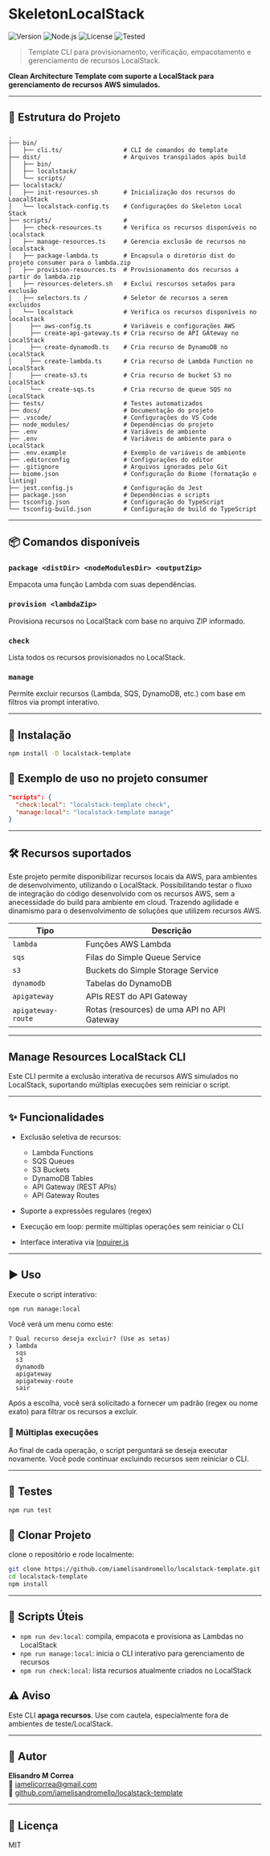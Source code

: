# SkeletonLocalStack

![Version](https://img.shields.io/badge/version-0.5.2-blue)
![Node.js](https://img.shields.io/badge/node-%3E%3D18.0.0-green)
![License](https://img.shields.io/badge/license-MIT-blue)
![Tested](https://img.shields.io/badge/tests-passing-brightgreen)

> Template CLI para provisionamento, verificação, empacotamento e gerenciamento de recursos LocalStack.

**Clean Architecture Template com suporte a LocalStack para gerenciamento de recursos AWS simulados.**

---

## 📁 Estrutura do Projeto
```
.
├── bin/
│   ├── cli.ts/                 # CLI de comandos do template
├── dist/                       # Arquivos transpilados após build
│   ├── bin/                    
│   ├── localstack/             
│   └── scripts/                
├── localstack/                 
│   ├── init-resources.sh       # Inicialização dos recursos do LoacalStack
│   └── localstack-config.ts    # Configurações do Skeleton Local Stack
├── scripts/                    # 
│   ├── check-resources.ts      # Verifica os recursos disponíveis no localstack
│   ├── manage-resources.ts     # Gerencia exclusão de recursos no localstack
│   ├── package-lambda.ts       # Encapsula o diretório dist do projeto consumer para o lambda.zip
│   ├── provision-resources.ts  # Provisionamento dos recursos a partir do lambda.zip
│   ├── resources-deleters.sh   # Exclui rescursos setados para exclusão
│   ├── selectors.ts /          # Seletor de recursos a serem excluidos
│   └── localstack              # Verifica os recursos disponíveis no localstack
│     ├── aws-config.ts         # Variáveis e configurações AWS
│     ├── create-api-gateway.ts # Cria recurso de API GAteway no LocalStack
│     ├── create-dynamodb.ts    # Cria recurso de DynamoDB no LocalStack
│     ├── create-lambda.ts      # Cria recurso de Lambda Function no LocalStack
│     ├── create-s3.ts          # Cria recurso de bucket S3 no LocalStack
│     └──  create-sqs.ts        # Cria recurso de queue SQS no LocalStack
├── tests/                      # Testes automatizados
├── docs/                       # Documentação do projeto
├── .vscode/                    # Configurações do VS Code
├── node_modules/               # Dependências do projeto
├── .env                        # Variáveis de ambiente
├── .env                        # Variáveis de ambiente para o LocalStack
├── .env.example                # Exemplo de variáveis de ambiente
├── .editorconfig               # Configurações do editor
├── .gitignore                  # Arquivos ignorados pelo Git
├── biome.json                  # Configuração do Biome (formatação e linting)
├── jest.config.js              # Configuração do Jest
├── package.json                # Dependências e scripts
├── tsconfig.json               # Configuração do TypeScript
└── tsconfig-build.json         # Configuração de build do TypeScript
```

---

## 📦 Comandos disponíveis

### `package <distDir> <nodeModulesDir> <outputZip>`
Empacota uma função Lambda com suas dependências.

### `provision <lambdaZip>`
Provisiona recursos no LocalStack com base no arquivo ZIP informado.

### `check`
Lista todos os recursos provisionados no LocalStack.

### `manage`
Permite excluir recursos (Lambda, SQS, DynamoDB, etc.) com base em filtros via prompt interativo.

---

## 🚀 Instalação

```bash
npm install -D localstack-template
````

## 🔁 Exemplo de uso no projeto consumer
```json
"scripts": {
  "check:local": "localstack-template check",
  "manage:local": "localstack-template manage"
}
````

---

## 🛠️ Recursos suportados

Este projeto permite disponibilizar recursos locais da AWS, para ambientes de desenvolvimento, utilizando o LocalStack. Possibilitando testar o fluxo de integração do código desenvolvido com os recursos AWS, sem a anecessidade do build para ambiente em cloud. Trazendo agilidade e dinamismo para o desenvolvimento de soluções que utilizem recursos AWS.

| Tipo              | Descrição                                     |
|-------------------|-----------------------------------------------|
| `lambda`          | Funções AWS Lambda                            |
| `sqs`             | Filas do Simple Queue Service                 |
| `s3`              | Buckets do Simple Storage Service             |
| `dynamodb`        | Tabelas do DynamoDB                           |
| `apigateway`      | APIs REST do API Gateway                      |
| `apigateway-route`| Rotas (resources) de uma API no API Gateway   |

---

## Manage Resources LocalStack CLI



Este CLI permite a exclusão interativa de recursos AWS simulados no LocalStack, suportando múltiplas execuções sem reiniciar o script.

---

## ✨ Funcionalidades

- Exclusão seletiva de recursos:
  - Lambda Functions
  - SQS Queues
  - S3 Buckets
  - DynamoDB Tables
  - API Gateway (REST APIs)
  - API Gateway Routes

- Suporte a expressões regulares (regex)
- Execução em loop: permite múltiplas operações sem reiniciar o CLI
- Interface interativa via [Inquirer.js](https://www.npmjs.com/package/inquirer)

---

## ▶️ Uso

Execute o script interativo:

```bash
npm run manage:local
```

Você verá um menu como este:

```text
? Qual recurso deseja excluir? (Use as setas)
❯ lambda
  sqs
  s3
  dynamodb
  apigateway
  apigateway-route
  sair
```

Após a escolha, você será solicitado a fornecer um padrão (regex ou nome exato) para filtrar os recursos a excluir.

### 🔁 Múltiplas execuções

Ao final de cada operação, o script perguntará se deseja executar novamente. Você pode continuar excluindo recursos sem reiniciar o CLI.

---

## 🧪 Testes
```bash
npm run test
```

## 🚀 Clonar Projeto

clone o repositório e rode localmente:

```bash
git clone https://github.com/iamelisandromello/localstack-template.git
cd localstack-template
npm install
```

---

## 🧪 Scripts Úteis

- `npm run dev:local`: compila, empacota e provisiona as Lambdas no LocalStack
- `npm run manage:local`: inicia o CLI interativo para gerenciamento de recursos
- `npm run check:local`: lista recursos atualmente criados no LocalStack


## ⚠️ Aviso

Este CLI **apaga recursos**. Use com cautela, especialmente fora de ambientes de teste/LocalStack.

---

## 👤 Autor

**Elisandro M Correa**  
📧 iamelicorrea@gmail.com  
🔗 [github.com/iamelisandromello/localstack-template](https://github.com/iamelisandromello/localstack-template)

---

## 📝 Licença

MIT
### 


